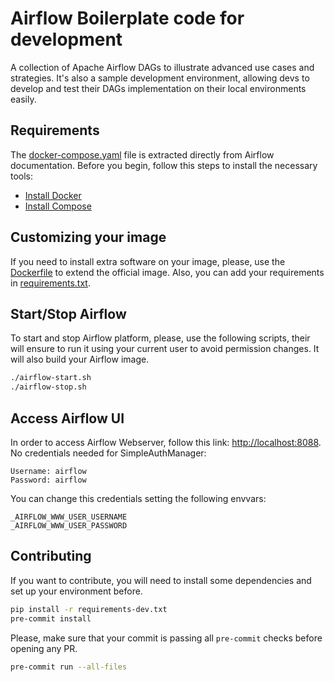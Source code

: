 # Airflow Boilerplate code for development

A collection of Apache Airflow DAGs to illustrate advanced use cases
and strategies. It's also a sample development environment, allowing
devs to develop and test their DAGs implementation on their local
environments easily.

## Requirements

The [docker-compose.yaml](docker-compose.yaml) file is extracted
directly from Airflow documentation. Before you begin, follow this
steps to install the necessary tools:

* [Install Docker](https://docs.docker.com/engine/install/)
* [Install Compose](https://docs.docker.com/compose/install/)

## Customizing your image

If you need to install extra software on your image, please, use the
[Dockerfile](Dockerfile) to extend the official image. Also, you can
add your requirements in [requirements.txt](requirements.txt).

## Start/Stop Airflow

To start and stop Airflow platform, please, use the following scripts,
their will ensure to run it using your current user to avoid permission
changes. It will also build your Airflow image.

```bash
./airflow-start.sh
./airflow-stop.sh
```

## Access Airflow UI

In order to access Airflow Webserver, follow this link:
[http://localhost:8088](http://localhost:8088). No credentials needed for SimpleAuthManager:

```
Username: airflow
Password: airflow
```

You can change this credentials setting the following envvars:

```
_AIRFLOW_WWW_USER_USERNAME
_AIRFLOW_WWW_USER_PASSWORD
```

## Contributing

If you want to contribute, you will need to install some dependencies
and set up your environment before.

```bash
pip install -r requirements-dev.txt
pre-commit install
```

Please, make sure that your commit is passing all `pre-commit`
checks  before opening any PR.

```bash
pre-commit run --all-files
```
